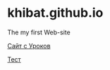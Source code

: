 # khibat.github.io
The my first Web-site


[Сайт с Уроков](https://khibat.github.io/Lesson "Мой первый сайт")

[Тест](https://khibat.github.io/Test "Тест")
